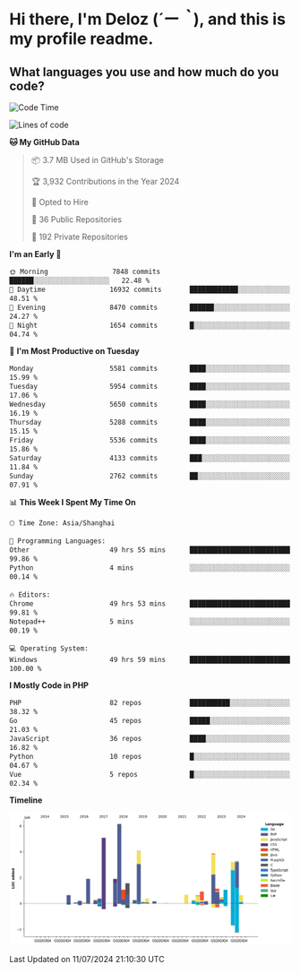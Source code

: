 # **Hi there, I'm Deloz (*´ー｀*), and this is my profile readme.**

## **What languages you use and how much do you code?**

<!--START_SECTION:waka-->
![Code Time](http://img.shields.io/badge/Code%20Time-4%2C401%20hrs%2054%20mins-blue)

![Lines of code](https://img.shields.io/badge/From%20Hello%20World%20I%27ve%20Written-40.8%20million%20lines%20of%20code-blue)

**🐱 My GitHub Data** 

> 📦 3.7 MB Used in GitHub's Storage 
 > 
> 🏆 3,932 Contributions in the Year 2024
 > 
> 💼 Opted to Hire
 > 
> 📜 36 Public Repositories 
 > 
> 🔑 192 Private Repositories 
 > 
**I'm an Early 🐤** 

```text
🌞 Morning                7848 commits        ██████░░░░░░░░░░░░░░░░░░░   22.48 % 
🌆 Daytime                16932 commits       ████████████░░░░░░░░░░░░░   48.51 % 
🌃 Evening                8470 commits        ██████░░░░░░░░░░░░░░░░░░░   24.27 % 
🌙 Night                  1654 commits        █░░░░░░░░░░░░░░░░░░░░░░░░   04.74 % 
```
📅 **I'm Most Productive on Tuesday** 

```text
Monday                   5581 commits        ████░░░░░░░░░░░░░░░░░░░░░   15.99 % 
Tuesday                  5954 commits        ████░░░░░░░░░░░░░░░░░░░░░   17.06 % 
Wednesday                5650 commits        ████░░░░░░░░░░░░░░░░░░░░░   16.19 % 
Thursday                 5288 commits        ████░░░░░░░░░░░░░░░░░░░░░   15.15 % 
Friday                   5536 commits        ████░░░░░░░░░░░░░░░░░░░░░   15.86 % 
Saturday                 4133 commits        ███░░░░░░░░░░░░░░░░░░░░░░   11.84 % 
Sunday                   2762 commits        ██░░░░░░░░░░░░░░░░░░░░░░░   07.91 % 
```


📊 **This Week I Spent My Time On** 

```text
🕑︎ Time Zone: Asia/Shanghai

💬 Programming Languages: 
Other                    49 hrs 55 mins      █████████████████████████   99.86 % 
Python                   4 mins              ░░░░░░░░░░░░░░░░░░░░░░░░░   00.14 % 

🔥 Editors: 
Chrome                   49 hrs 53 mins      █████████████████████████   99.81 % 
Notepad++                5 mins              ░░░░░░░░░░░░░░░░░░░░░░░░░   00.19 % 

💻 Operating System: 
Windows                  49 hrs 59 mins      █████████████████████████   100.00 % 
```

**I Mostly Code in PHP** 

```text
PHP                      82 repos            ██████████░░░░░░░░░░░░░░░   38.32 % 
Go                       45 repos            █████░░░░░░░░░░░░░░░░░░░░   21.03 % 
JavaScript               36 repos            ████░░░░░░░░░░░░░░░░░░░░░   16.82 % 
Python                   10 repos            █░░░░░░░░░░░░░░░░░░░░░░░░   04.67 % 
Vue                      5 repos             █░░░░░░░░░░░░░░░░░░░░░░░░   02.34 % 
```



**Timeline**

![Lines of Code chart](https://raw.githubusercontent.com/deloz/deloz/main/assets/bar_graph.png)


 Last Updated on 11/07/2024 21:10:30 UTC
<!--END_SECTION:waka-->
